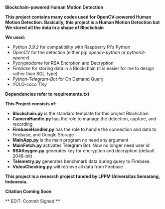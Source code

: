 **Blockchain-powered Human Motion Detection**

**This project contains many codes used for OpenCV-powered Human Motion Detection. Basically, this project is a Human Motion Detection but We stored all the data in a shape of Blockchain**

**We used:**
- *Python 3.9.2* for compatibility with Raspberry Pi's Python
- *OpenCV* for the detection (either pip:*opencv-python* or *python3-opencv*)
- *Pycryptodome* for RSA Encrption and Decryption
- *Firebase* for storing data in a Blockchain (it is easier for me to design rather than SQL-type)
- *Python-Telegram-Bot* for On Demand Query
- *YOLO-coco Tiny*

**Dependencies refer to requirements.txt**

**This Project consists of:**
- **Blockchain.py** is the standard template for this project Blockchain
- **CameraHandle.py** has the role to manage the detection, capture, and recording
- **FirebaseHandler.py** has the role to handle the connection and data to Firebase, and Google Storage
- **MainApp.py** is the main program no need any argument
- **MainFetch.py** activates Telegram Bot. Now no longer need user id
- **RSAKeygen.py** generates key for encryption and decryption (default 2048-bit)
- **Telemetry.py** generates benchmark data during query to Firebase.
- **VideoChecking.py** will retrieve all data from Firebase

**This project is a research project funded by LPPM Universitas Semarang, Indonesia.**

**Citation Coming Soon**

** EDIT: Commit Signed **
